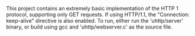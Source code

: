 This project contains an extremely basic implementation of the HTTP 1 protocol, supporting only GET requests. If using HTTP/1.1, the "Connection: keep-alive" directive is also enabled. To run, either run the 'uhttp/server' binary, or build using gcc and 'uhttp/webserver.c' as the source file.
